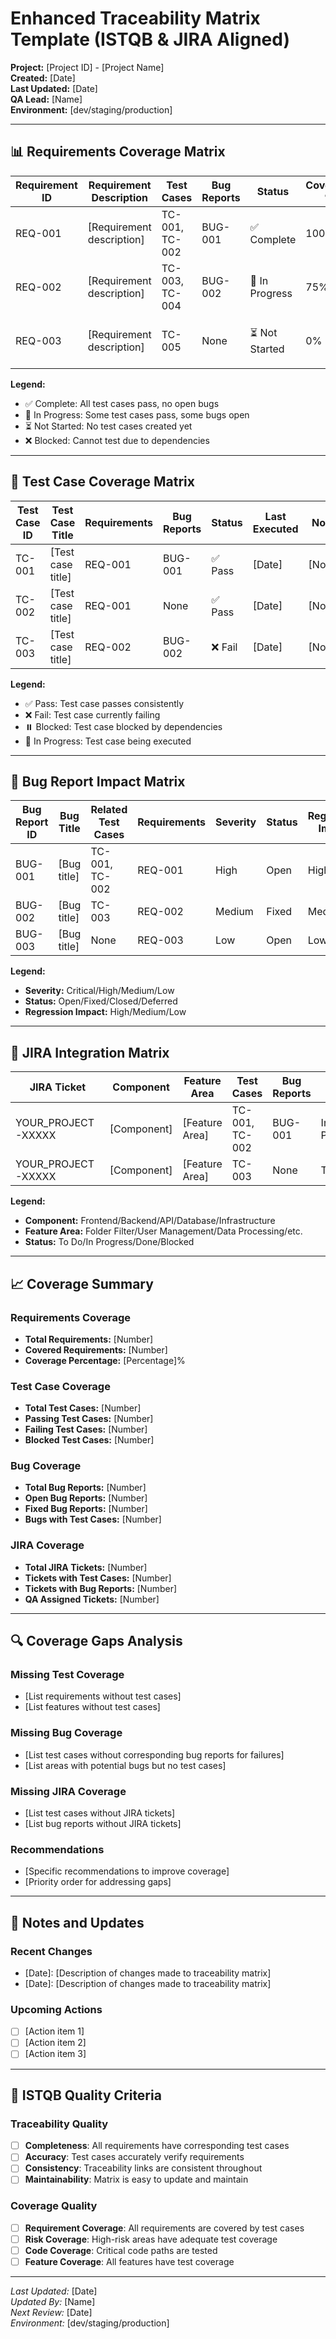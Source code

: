 # Enhanced Traceability Matrix Template (ISTQB & JIRA Aligned)

**Project:** [Project ID] - [Project Name]  
**Created:** [Date]  
**Last Updated:** [Date]  
**QA Lead:** [Name]  
**Environment:** [dev/staging/production]

---

## 📊 Requirements Coverage Matrix

| Requirement ID | Requirement Description | Test Cases | Bug Reports | Status | Coverage % | Notes |
|----------------|------------------------|------------|-------------|---------|------------|-------|
| REQ-001 | [Requirement description] | TC-001, TC-002 | BUG-001 | ✅ Complete | 100% | All test cases pass |
| REQ-002 | [Requirement description] | TC-003, TC-004 | BUG-002 | 🔄 In Progress | 75% | Missing edge case coverage |
| REQ-003 | [Requirement description] | TC-005 | None | ⏳ Not Started | 0% | No test cases created yet |

**Legend:**
- ✅ Complete: All test cases pass, no open bugs
- 🔄 In Progress: Some test cases pass, some bugs open
- ⏳ Not Started: No test cases created yet
- ❌ Blocked: Cannot test due to dependencies

---

## 🧪 Test Case Coverage Matrix

| Test Case ID | Test Case Title | Requirements | Bug Reports | Status | Last Executed | Notes |
|--------------|-----------------|--------------|-------------|---------|---------------|-------|
| TC-001 | [Test case title] | REQ-001 | BUG-001 | ✅ Pass | [Date] | [Notes] |
| TC-002 | [Test case title] | REQ-001 | None | ✅ Pass | [Date] | [Notes] |
| TC-003 | [Test case title] | REQ-002 | BUG-002 | ❌ Fail | [Date] | [Notes] |

**Legend:**
- ✅ Pass: Test case passes consistently
- ❌ Fail: Test case currently failing
- ⏸️ Blocked: Test case blocked by dependencies
- 🔄 In Progress: Test case being executed

---

## 🐛 Bug Report Impact Matrix

| Bug Report ID | Bug Title | Related Test Cases | Requirements | Severity | Status | Regression Impact |
|---------------|-----------|-------------------|--------------|----------|---------|-------------------|
| BUG-001 | [Bug title] | TC-001, TC-002 | REQ-001 | High | Open | High |
| BUG-002 | [Bug title] | TC-003 | REQ-002 | Medium | Fixed | Medium |
| BUG-003 | [Bug title] | None | REQ-003 | Low | Open | Low |

**Legend:**
- **Severity:** Critical/High/Medium/Low
- **Status:** Open/Fixed/Closed/Deferred
- **Regression Impact:** High/Medium/Low

---

## 🎯 JIRA Integration Matrix

| JIRA Ticket | Component | Feature Area | Test Cases | Bug Reports | Status | QA Assignee |
|-------------|-----------|--------------|------------|-------------|---------|-------------|
| YOUR_PROJECT-XXXXX | [Component] | [Feature Area] | TC-001, TC-002 | BUG-001 | In Progress | [QA Name] |
| YOUR_PROJECT-XXXXX | [Component] | [Feature Area] | TC-003 | None | To Do | [QA Name] |

**Legend:**
- **Component:** Frontend/Backend/API/Database/Infrastructure
- **Feature Area:** Folder Filter/User Management/Data Processing/etc.
- **Status:** To Do/In Progress/Done/Blocked

---

## 📈 Coverage Summary

### Requirements Coverage
- **Total Requirements:** [Number]
- **Covered Requirements:** [Number]
- **Coverage Percentage:** [Percentage]%

### Test Case Coverage
- **Total Test Cases:** [Number]
- **Passing Test Cases:** [Number]
- **Failing Test Cases:** [Number]
- **Blocked Test Cases:** [Number]

### Bug Coverage
- **Total Bug Reports:** [Number]
- **Open Bug Reports:** [Number]
- **Fixed Bug Reports:** [Number]
- **Bugs with Test Cases:** [Number]

### JIRA Coverage
- **Total JIRA Tickets:** [Number]
- **Tickets with Test Cases:** [Number]
- **Tickets with Bug Reports:** [Number]
- **QA Assigned Tickets:** [Number]

---

## 🔍 Coverage Gaps Analysis

### Missing Test Coverage
- [List requirements without test cases]
- [List features without test cases]

### Missing Bug Coverage
- [List test cases without corresponding bug reports for failures]
- [List areas with potential bugs but no test cases]

### Missing JIRA Coverage
- [List test cases without JIRA tickets]
- [List bug reports without JIRA tickets]

### Recommendations
- [Specific recommendations to improve coverage]
- [Priority order for addressing gaps]

---

## 📝 Notes and Updates

### Recent Changes
- [Date]: [Description of changes made to traceability matrix]
- [Date]: [Description of changes made to traceability matrix]

### Upcoming Actions
- [ ] [Action item 1]
- [ ] [Action item 2]
- [ ] [Action item 3]

---

## 🎯 ISTQB Quality Criteria

### Traceability Quality
- [ ] **Completeness**: All requirements have corresponding test cases
- [ ] **Accuracy**: Test cases accurately verify requirements
- [ ] **Consistency**: Traceability links are consistent throughout
- [ ] **Maintainability**: Matrix is easy to update and maintain

### Coverage Quality
- [ ] **Requirement Coverage**: All requirements are covered by test cases
- [ ] **Risk Coverage**: High-risk areas have adequate test coverage
- [ ] **Code Coverage**: Critical code paths are tested
- [ ] **Feature Coverage**: All features have test coverage

---

*Last Updated:* [Date]  
*Updated By:* [Name]  
*Next Review:* [Date]  
*Environment:* [dev/staging/production]
